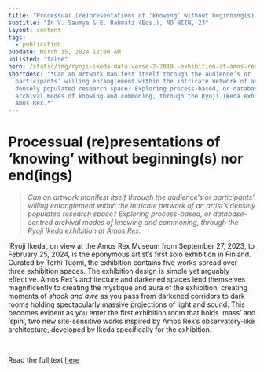```yaml
---
title: "Processual (re)presentations of ‘knowing’ without beginning(s) nor end(ings)"
subtitle: "In V. Saumya & E. Rahmati (Eds.), NO NIIN, 23"
layout: content
tags:
  - publication
pubdate: March 15, 2024 12:00 AM
unlisted: "false"
hero: /static/img/ryoji-ikeda-data-verse-2-2019.-exhibition-at-amos-rex-27.9.2023–25.2.2024.-photo-tuomas-uusheimo-amos-rex-7-.jpg
shortdesc: "*Can an artwork manifest itself through the audience’s or
  participants’ willing entanglement within the intricate network of an artist’s
  densely populated research space? Exploring process-based, or database-centred
  archival modes of knowing and commoning, through the Ryoji Ikeda exhibition at
  Amos Rex.*"
---
```

# Processual (re)presentations of ‘knowing’ without beginning(s) nor end(ings)

> *Can an artwork manifest itself through the audience’s or participants’ willing entanglement within the intricate network of an artist’s densely populated research space? Exploring process-based, or database-centred archival modes of knowing and commoning, through the Ryoji Ikeda exhibition at Amos Rex.*

‘Ryoji Ikeda’, on view at the Amos Rex Museum from September 27, 2023, to February 25, 2024, is the eponymous artist’s first solo exhibition in Finland. Curated by Terhi Tuomi, the exhibition contains five works spread over three exhibition spaces. The exhibition design is simple yet arguably effective. Amos Rex’s architecture and darkened spaces lend themselves magnificently to creating the mystique and aura of the exhibition, creating moments of *shock and awe* as you pass from darkened corridors to dark rooms holding spectacularly massive projections of light and sound. This becomes evident as you enter the first exhibition room that holds ‘mass’ and ‘spin’, two new site-sensitive works inspired by Amos Rex’s observatory-like architecture, developed by Ikeda specifically for the exhibition.

<br/>

Read the full text [here](https://no-niin.com/issue-23/processual-representations-of-knowing-without-beginnings-nor-endings/)

